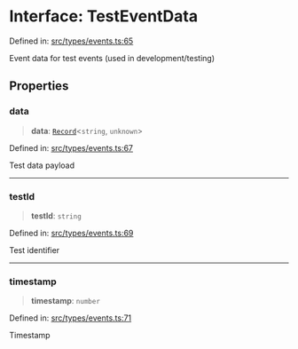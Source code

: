 # Interface: TestEventData

Defined in: [src/types/events.ts:65](https://github.com/Nick2bad4u/Uptime-Watcher/blob/dca5483e793478722cd3e6e125cafcec5fc771f0/src/types/events.ts#L65)

Event data for test events (used in development/testing)

## Properties

### data

> **data**: [`Record`](https://www.typescriptlang.org/docs/handbook/utility-types.html#recordkeys-type)\<`string`, `unknown`\>

Defined in: [src/types/events.ts:67](https://github.com/Nick2bad4u/Uptime-Watcher/blob/dca5483e793478722cd3e6e125cafcec5fc771f0/src/types/events.ts#L67)

Test data payload

***

### testId

> **testId**: `string`

Defined in: [src/types/events.ts:69](https://github.com/Nick2bad4u/Uptime-Watcher/blob/dca5483e793478722cd3e6e125cafcec5fc771f0/src/types/events.ts#L69)

Test identifier

***

### timestamp

> **timestamp**: `number`

Defined in: [src/types/events.ts:71](https://github.com/Nick2bad4u/Uptime-Watcher/blob/dca5483e793478722cd3e6e125cafcec5fc771f0/src/types/events.ts#L71)

Timestamp
